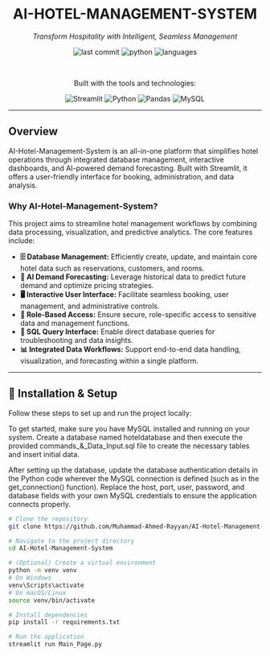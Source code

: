 <div align="center">

# AI-HOTEL-MANAGEMENT-SYSTEM

*Transform Hospitality with Intelligent, Seamless Management*

![last commit](https://img.shields.io/github/last-commit/Muhammad-Ahmed-Rayyan/AI-Hotel-Management-System)
![python](https://img.shields.io/badge/python-100%25-blue)
![languages](https://img.shields.io/github/languages/count/Muhammad-Ahmed-Rayyan/AI-Hotel-Management-System)

<br>

Built with the tools and technologies:

![Streamlit](https://img.shields.io/badge/Streamlit-red?logo=streamlit&logoColor=white)
![Python](https://img.shields.io/badge/Python-3776AB?logo=python&logoColor=white)
![Pandas](https://img.shields.io/badge/pandas-purple?logo=pandas&logoColor=white)
![MySQL](https://img.shields.io/badge/MySQL-4479A1?logo=mysql&logoColor=white)

</div>

---

## Overview

AI-Hotel-Management-System is an all-in-one platform that simplifies hotel operations through integrated database management, interactive dashboards, and AI-powered demand forecasting. Built with Streamlit, it offers a user-friendly interface for booking, administration, and data analysis.

### Why AI-Hotel-Management-System?

This project aims to streamline hotel management workflows by combining data processing, visualization, and predictive analytics. The core features include:

- **🗄️ Database Management:** Efficiently create, update, and maintain core hotel data such as reservations, customers, and rooms.
- **🤖 AI Demand Forecasting:** Leverage historical data to predict future demand and optimize pricing strategies.
- **🖥️ Interactive User Interface:** Facilitate seamless booking, user management, and administrative controls.
- **🔐 Role-Based Access:** Ensure secure, role-specific access to sensitive data and management functions.
- **📝 SQL Query Interface:** Enable direct database queries for troubleshooting and data insights.
- **📊 Integrated Data Workflows:** Support end-to-end data handling, visualization, and forecasting within a single platform.

---

## 🚀 Installation & Setup

Follow these steps to set up and run the project locally:

To get started, make sure you have MySQL installed and running on your system.
Create a database named hoteldatabase and then execute the provided commands_&_Data_Input.sql file to create the necessary tables and insert initial data.

After setting up the database, update the database authentication details in the Python code wherever the MySQL connection is defined (such as in the get_connection() function). Replace the host, port, user, password, and database fields with your own MySQL credentials to ensure the application connects properly.

```bash
# Clone the repository
git clone https://github.com/Muhammad-Ahmed-Rayyan/AI-Hotel-Management-System.git

# Navigate to the project directory
cd AI-Hotel-Management-System

# (Optional) Create a virtual environment
python -m venv venv
# On Windows
venv\Scripts\activate
# On macOS/Linux
source venv/bin/activate

# Install dependencies
pip install -r requirements.txt

# Run the application
streamlit run Main_Page.py
